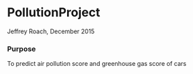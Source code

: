 # PollutionProject

Jeffrey Roach, December 2015

### Purpose

To predict air pollution score and greenhouse gas score of cars
